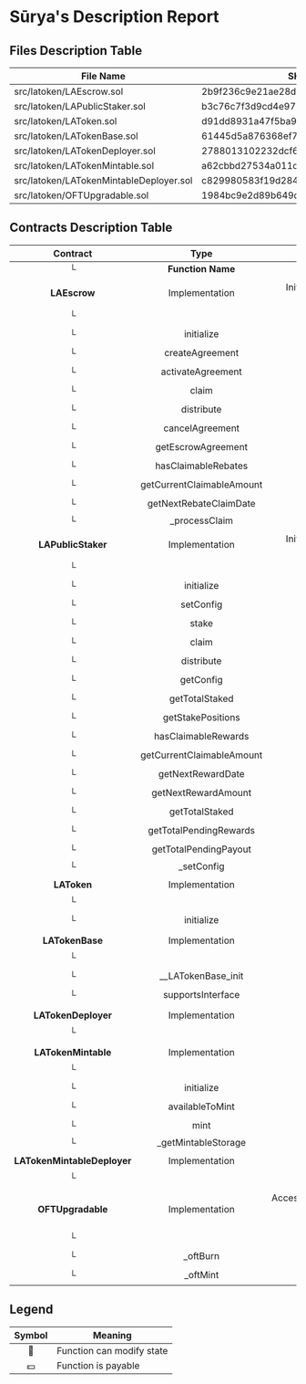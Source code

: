 # Sūrya's Description Report

## Files Description Table


|  File Name  |  SHA-1 Hash  |
|-------------|--------------|
| src/latoken/LAEscrow.sol | 2b9f236c9e21ae28dd1ff561378a63f0601b479f |
| src/latoken/LAPublicStaker.sol | b3c76c7f3d9cd4e972d9eddaf35bcd9854aeefa5 |
| src/latoken/LAToken.sol | d91dd8931a47f5ba9543242e273b8e85a0ae090d |
| src/latoken/LATokenBase.sol | 61445d5a876368ef749dfce179bab1e888a2f17e |
| src/latoken/LATokenDeployer.sol | 2788013102232dcf6742215be79da776b293c95c |
| src/latoken/LATokenMintable.sol | a62cbbd27534a011d464f8d2a923ec268a7ca7e8 |
| src/latoken/LATokenMintableDeployer.sol | c829980583f19d284e76222d2209f38bac5a15b7 |
| src/latoken/OFTUpgradable.sol | 1984bc9e2d89b649d90b6b9c754112f2c69ec109 |


## Contracts Description Table


|  Contract  |         Type        |       Bases      |                  |                 |
|:----------:|:-------------------:|:----------------:|:----------------:|:---------------:|
|     └      |  **Function Name**  |  **Visibility**  |  **Mutability**  |  **Modifiers**  |
||||||
| **LAEscrow** | Implementation | Initializable, Ownable2StepUpgradeable, IVersioned |||
| └ | <Constructor> | Public ❗️ | 🛑  |NO❗️ |
| └ | initialize | Public ❗️ | 🛑  | initializer |
| └ | createAgreement | External ❗️ | 🛑  | onlyOwner |
| └ | activateAgreement | External ❗️ | 🛑  |NO❗️ |
| └ | claim | External ❗️ | 🛑  |NO❗️ |
| └ | distribute | External ❗️ | 🛑  |NO❗️ |
| └ | cancelAgreement | External ❗️ | 🛑  | onlyOwner |
| └ | getEscrowAgreement | Public ❗️ |   |NO❗️ |
| └ | hasClaimableRebates | External ❗️ |   |NO❗️ |
| └ | getCurrentClaimableAmount | Public ❗️ |   |NO❗️ |
| └ | getNextRebateClaimDate | Public ❗️ |   |NO❗️ |
| └ | _processClaim | Private 🔐 |   | |
||||||
| **LAPublicStaker** | Implementation | Initializable, Ownable2StepUpgradeable, IVersioned |||
| └ | <Constructor> | Public ❗️ | 🛑  |NO❗️ |
| └ | initialize | Public ❗️ | 🛑  | initializer |
| └ | setConfig | External ❗️ | 🛑  | onlyOwner |
| └ | stake | External ❗️ | 🛑  |NO❗️ |
| └ | claim | External ❗️ | 🛑  |NO❗️ |
| └ | distribute | External ❗️ | 🛑  |NO❗️ |
| └ | getConfig | Public ❗️ |   |NO❗️ |
| └ | getTotalStaked | Public ❗️ |   |NO❗️ |
| └ | getStakePositions | Public ❗️ |   |NO❗️ |
| └ | hasClaimableRewards | Public ❗️ |   |NO❗️ |
| └ | getCurrentClaimableAmount | Public ❗️ |   |NO❗️ |
| └ | getNextRewardDate | Public ❗️ |   |NO❗️ |
| └ | getNextRewardAmount | Public ❗️ |   |NO❗️ |
| └ | getTotalStaked | Public ❗️ |   |NO❗️ |
| └ | getTotalPendingRewards | Public ❗️ |   |NO❗️ |
| └ | getTotalPendingPayout | Public ❗️ |   |NO❗️ |
| └ | _setConfig | Private 🔐 | 🛑  | |
||||||
| **LAToken** | Implementation | LATokenBase |||
| └ | <Constructor> | Public ❗️ | 🛑  | LATokenBase |
| └ | initialize | External ❗️ | 🛑  | initializer |
||||||
| **LATokenBase** | Implementation | Initializable, OFTUpgradable |||
| └ | <Constructor> | Public ❗️ | 🛑  | OFTUpgradable |
| └ | __LATokenBase_init | Internal 🔒 | 🛑  | |
| └ | supportsInterface | Public ❗️ |   |NO❗️ |
||||||
| **LATokenDeployer** | Implementation |  |||
| └ | <Constructor> | Public ❗️ | 🛑  |NO❗️ |
||||||
| **LATokenMintable** | Implementation | LATokenBase |||
| └ | <Constructor> | Public ❗️ | 🛑  | LATokenBase |
| └ | initialize | External ❗️ | 🛑  | initializer |
| └ | availableToMint | Public ❗️ |   |NO❗️ |
| └ | mint | External ❗️ | 🛑  | onlyRole |
| └ | _getMintableStorage | Private 🔐 |   | |
||||||
| **LATokenMintableDeployer** | Implementation |  |||
| └ | <Constructor> | Public ❗️ | 🛑  |NO❗️ |
||||||
| **OFTUpgradable** | Implementation | AccessControlDefaultAdminRulesUpgradeable, ERC20PermitUpgradeable, OFTCustomUpgradeable |||
| └ | <Constructor> | Public ❗️ | 🛑  | OFTCustomUpgradeable |
| └ | _oftBurn | Internal 🔒 | 🛑  | |
| └ | _oftMint | Internal 🔒 | 🛑  | |


## Legend

|  Symbol  |  Meaning  |
|:--------:|-----------|
|    🛑    | Function can modify state |
|    💵    | Function is payable |
